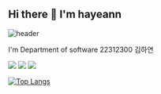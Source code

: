 ## Hi there 👋 I'm hayeann

![header](https://capsule-render.vercel.app/api?type=waving&color=auto&height=300§ion=header&text=Welcome!😊)

I'm Department of software 22312300 김하연
<!--
**hayeann/hayeann** is a ✨ _special_ ✨ repository because its `README.md` (this file) appears on your GitHub profile.

Here are some ideas to get you started:

- 🔭 I’m currently working on ...
- 🌱 I’m currently learning ...
- 👯 I’m looking to collaborate on ...
- 🤔 I’m looking for help with ...
- 💬 Ask me about ...
- 📫 How to reach me: ...
- 😄 Pronouns: ...
- ⚡ Fun fact: ...
-->
![](https://img.shields.io/badge/Linux-FCC624?style=for-the-badge&logo=linux&logoColor=black)
![](https://img.shields.io/badge/C-00599C?style=for-the-badge&logo=c&logoColor=white)
![](https://img.shields.io/badge/HTML-239120?style=for-the-badge&logo=html5&logoColor=white)

[![Top Langs](https://github-readme-stats.vercel.app/api/top-langs/?username=hayeann)](https://github.com/anuraghazra/github-readme-stats)
